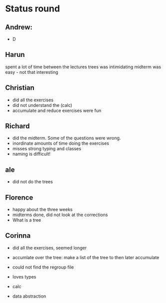 # Status round

## Andrew:
- D

## Harun
spent a lot of time between the lectures
trees was intimidating
midterm was easy - not that interesting

## Christian
- did all the exercises
- did not understand the (calc) 
- accumulate and reduce exercises were fun

## Richard
- did the midterm. Some of the questions were wrong.
- inordinate amounts of time doing the exercises
- misses strong typing and classes
- naming is difficult!

## ale
- did not do the trees

## Florence
- happy about the three weeks
- midterms done, did not look at the corrections
- What is a tree

## Corinna
- did all the exercises, seemed longer
- accumlate over the tree: make a list of the tree to then later accumulate
- could not find the regroup file
- loves types


- calc
- data abstraction
